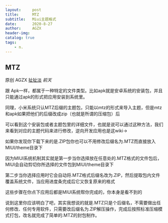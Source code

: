 ```yaml
---
layout:     post
title:      MTZ
subtitle:   Miui主题格式
date:       2020-8-27
author:     AGZX
header-img: 
catalog: true
tags:
    - n.
---
```


## MTZ

原创 AGZX [扯扯淡](javascript:void(0);) *前天*

跟 Apk一样，都属于一种特定的文件类型。比如apk就是安卓系统的安装包，并且只能通过apk的形式把应用安装到系统里。

同理，小米系统只认MTZ后缀的主题包，只能以mtz的形式来导入主题，但是mtz和apk如果把他们的后缀改成zip（也就是所谓的压缩包）后

可以看到这个安装包或者主题包里的详细文件，也就是说可以通过这种方法，我们来看到对应的主题代码来进行修改，逆向开发应用也是这wiki→

如果你发现你下载下来的是.ZIP包你也可以不用修改后缀名为.MTZ而直接放入MIUI/theme目录下

因为MIUI系统机制其实就是第一步当你选择放在任意处的.MTZ格式的文件包后，MIUI会自动剪切你所选择的文件包到MIUI/theme目录下

第二步当你选择应用时它会自动将.MTZ格式后缀名改为.ZIP，然后提取包内文件覆盖系统文件，当应用进度条完成后它又恢复原来的格式

这些步骤在你点下应用后都是MIUI系统帮你完成的，你本身是看不到的

说到这里你应该明白了吧，其实我想说的就是.MTZ只是个后缀名，不需要做出任何修改、任何专用软件，只需要改后缀名为.ZIP解压操作，完成后按照标准压缩模式打包，改名就完成了简单的.MTZ的封包制作。